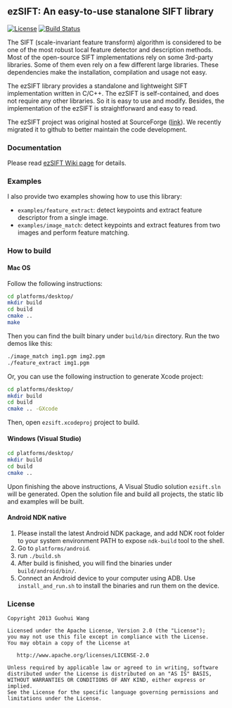 ## ezSIFT: An easy-to-use stanalone SIFT library 

[![License][license-img]][license-url] [![Build Status](https://travis-ci.com/robertwgh/ezSIFT.svg?branch=master)](https://travis-ci.com/robertwgh/ezSIFT)

The SIFT (scale-invariant feature transform) algorithm is considered to be one of the most robust local feature detector and description methods. Most of the open-source SIFT implementations rely on some 3rd-party libraries. Some of them even rely on a few different large libraries. These dependencies make the installation, compilation and usage not easy.

The ezSIFT library provides a standalone and lightweight SIFT implementation written in C/C++. The ezSIFT is self-contained, and does not require any other libraries. So it is easy to use and modify. Besides, the implementation of the ezSIFT is straightforward and easy to read. 

The ezSIFT project was original hosted at SourceForge ([link](https://sourceforge.net/projects/ezsift)). We recently migrated it to github to better maintain the code development. 

### Documentation
Please read [ezSIFT Wiki page](https://github.com/robertwgh/ezSIFT/wiki) for details.

### Examples
I also provide two examples showing how to use this library:

* `examples/feature_extract`: detect keypoints and extract feature descriptor from a single image.
* `examples/image_match`: detect keypoints and extract features from two images and perform feature matching. 

### How to build
#### Mac OS
Follow the following instructions:
```Bash
cd platforms/desktop/
mkdir build
cd build
cmake ..
make
```
Then you can find the built binary under `build/bin` directory. Run the two demos like this:

```bash
./image_match img1.pgm img2.pgm
./feature_extract img1.pgm
```

Or, you can use the following instruction to generate Xcode project:
```Bash
cd platforms/desktop/
mkdir build
cd build
cmake .. -GXcode
```
Then, open `ezsift.xcodeproj` project to build.

#### Windows (Visual Studio)
```Bash
cd platforms/desktop/
mkdir build
cd build
cmake ..
```
Upon finishing the above instructions, A Visual Studio solution `ezsift.sln` will be generated. Open the solution file and build all projects, the static lib and examples will be built. 

#### Android NDK native
1. Please install the latest Android NDK package, and add NDK root folder to your system environment PATH to expose `ndk-build` tool to the shell. 
2. Go to `platforms/android`.
3. run `./build.sh`
4. After build is finished, you will find the binaries under `build/android/bin/`.
5. Connect an Android device to your computer using ADB. Use `install_and_run.sh` to install the binaries and run them on the device.

### License

    Copyright 2013 Guohui Wang

    Licensed under the Apache License, Version 2.0 (the "License");
    you may not use this file except in compliance with the License.
    You may obtain a copy of the License at

       http://www.apache.org/licenses/LICENSE-2.0

    Unless required by applicable law or agreed to in writing, software
    distributed under the License is distributed on an "AS IS" BASIS,
    WITHOUT WARRANTIES OR CONDITIONS OF ANY KIND, either express or implied.
    See the License for the specific language governing permissions and
    limitations under the License.


[license-url]: https://github.com/robertwgh/ezSIFT/blob/master/LICENSE
[license-img]: https://img.shields.io/badge/License-Apache%202.0-blue.svg
